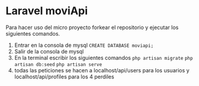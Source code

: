 # Laravel moviApi
Para hacer uso del micro proyecto forkear el repositorio y ejecutar los siguientes comandos.
1. Entrar en la consola de mysql 
`CREATE DATABASE moviapi;`
2. Salir de la consola de mysql
3. En la terminal escribir los siguientes comandos
`php artisan migrate`
`php artisan db:seed`
`php artisan serve`
5. todas las peticiones se hacen a localhost/api/users para los usuarios y localhost/api/profiles para los 4 perdiles
